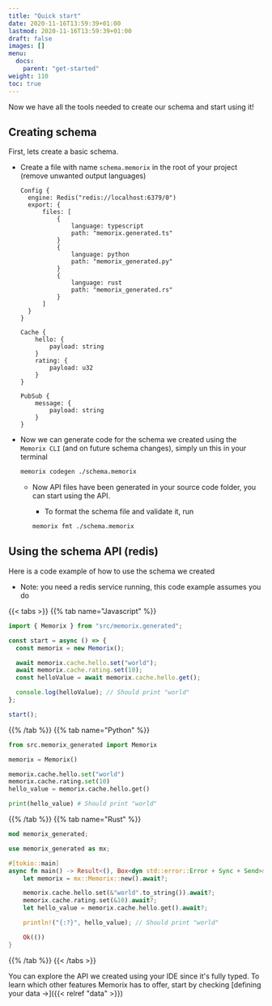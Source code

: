 ```yaml
---
title: "Quick start"
date: 2020-11-16T13:59:39+01:00
lastmod: 2020-11-16T13:59:39+01:00
draft: false
images: []
menu:
  docs:
    parent: "get-started"
weight: 110
toc: true
---
```


Now we have all the tools needed to create our schema and start using it!

## Creating schema

First, lets create a basic schema.

- Create a file with name `schema.memorix` in the root of your project (remove unwanted output languages)

  ```
  Config {
    engine: Redis("redis://localhost:6379/0")
    export: {
        files: [
            {
                language: typescript
                path: "memorix.generated.ts"
            }
            {
                language: python
                path: "memorix_generated.py"
            }
            {
                language: rust
                path: "memorix_generated.rs"
            }
        ]
    }
  }

  Cache {
      hello: {
          payload: string
      }
      rating: {
          payload: u32
      }
  }

  PubSub {
      message: {
          payload: string
      }
  }
  ```

- Now we can generate code for the schema we created using the `Memorix CLI` (and on future schema changes), simply un this in your terminal

  ```bash
  memorix codegen ./schema.memorix
  ```

  - Now API files have been generated in your source code folder, you can start using the API.

    - To format the schema file and validate it, run

    ```bash
    memorix fmt ./schema.memorix
    ```

## Using the schema API (redis)

Here is a code example of how to use the schema we created

- Note: you need a redis service running, this code example assumes you do

{{< tabs >}}
{{% tab name="Javascript" %}}

```js
import { Memorix } from "src/memorix.generated";

const start = async () => {
  const memorix = new Memorix();

  await memorix.cache.hello.set("world");
  await memorix.cache.rating.set(10);
  const helloValue = await memorix.cache.hello.get();

  console.log(helloValue); // Should print "world"
};

start();
```

{{% /tab %}}
{{% tab name="Python" %}}

```python
from src.memorix_generated import Memorix

memorix = Memorix()

memorix.cache.hello.set("world")
memorix.cache.rating.set(10)
hello_value = memorix.cache.hello.get()

print(hello_value) # Should print "world"
```

{{% /tab %}}
{{% tab name="Rust" %}}

```rust
mod memorix_generated;

use memorix_generated as mx;

#[tokio::main]
async fn main() -> Result<(), Box<dyn std::error::Error + Sync + Send>> {
    let memorix = mx::Memorix::new().await?;

    memorix.cache.hello.set(&"world".to_string()).await?;
    memorix.cache.rating.set(&10).await?;
    let hello_value = memorix.cache.hello.get().await?;

    println!("{:?}", hello_value); // Should print "world"

    Ok(())
}
```

{{% /tab %}}
{{< /tabs >}}

You can explore the API we created using your IDE since it's fully typed.
To learn which other features Memorix has to offer, start by checking [defining your data →]({{< relref "data" >}})
